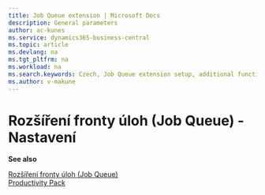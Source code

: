 ```yaml
---
title: Job Queue extension | Microsoft Docs
description: General parameters
author: ac-kunes
ms.service: dynamics365-business-central
ms.topic: article
ms.devlang: na
ms.tgt_pltfrm: na
ms.workload: na
ms.search.keywords: Czech, Job Queue extension setup, additional functions
ms.author: v-makune
---
```

# Rozšíření fronty  úloh (Job Queue) - Nastavení

**See also**

[Rozšíření fronty  úloh (Job Queue)](ac-job-queue-extension.md)  
[Productivity Pack](ac-productivity-pack.md)
